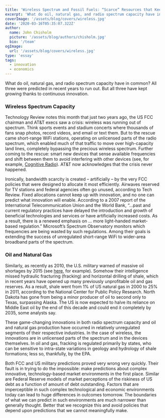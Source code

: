 ```yaml
---
title: 'Wireless Spectrum and Fossil Fuels: “Scarce” Resources that Keep Proliferating'
excerpt: 'What do oil, natural gas, and radio spectrum capacity have in common?  All three were predicted in recent years to run out.  But all three have kept growing thanks to continuous innovation.'
coverImage: '/assets/blog/covers/wireless.jpg'
date: '2020-03-16T05:35:07.322Z'
author:
  name: John Chisholm
  picture: '/assets/blog/authors/chisholm.jpg'
  bio: '/team'
ogImage:
  url: '/assets/blog/covers/wireless.jpg'
type: 'essay'
tags:
  - innovation
  - economics
---
```


What do oil, natural gas, and radio spectrum capacity have in common?  All three were predicted in recent years to run out.  But all three have kept growing thanks to continuous innovation.

### Wireless Spectrum Capacity

Technology Review notes this month that just two years ago, the US FCC chairman and AT&T execs saw a crisis: wireless was running out of spectrum.  Think sports events and stadium concerts where thousands of fans snap photos, record videos, and email or text them.  But to the rescue came short-range WiFi stations, operating on unlicensed parts of the radio spectrum, which enabled much of that traffic to move over high-capacity land lines, completely bypassing the precious wireless spectrum.  Further coming to the rescue: smart new devices that sense available frequencies and shift between them to avoid interfering with other devices (see, for example, [Cognitive Radio](http://en.wikipedia.org/wiki/Cognitive_radio)).   AT&T now acknowledges that the crisis never happened.

Ironically, bandwidth scarcity is created – artificially – by the very FCC policies that were designed to allocate it most efficiently. Airwaves reserved for TV stations and federal agencies often go unused, according to Tech Review.  Fixed allocations cannot keep up with innovation, and no one can predict what innovation will enable. According to a 2007 report of the International Telecommunication Union and the World Bank, “…past and current regulatory practices have delayed the introduction and growth of beneficial technologies and services or have artificially increased costs. As a result, there is a renewed emphasis on … more light-handed market-based regulation.”  Microsoft’s Spectrum Observatory monitors which frequencies are being wasted by such regulations.  Among their goals is extending the success of unregulated short-range WiFi to wider-area broadband parts of the spectrum.

### Oil and Natural Gas

Similarly, as recently as 2010, the U.S. military warned of massive oil shortages by 2015 (see [here](http://www.homelandsecuritynewswire.com/us-military-warns-massive-oil-shortages-2015), for example).  Somehow their intelligence missed hydraulic fracturing (fracking) and horizontal drilling of shale, which in recent years have opened up many previously unprofitable oil and gas reserves. As a result, shale went from 1% of US natural gas in 2000 to 25% in 2011, according to the National Center for Public Policy Research.  North Dakota has gone from being a minor producer of oil to second only to Texas, surpassing Alaska. The US is now expected to halve its reliance on Middle East oil by the end of this decade and could end it completely by 2035, some analysts say.

These game-changing innovations in both radio spectrum capacity and oil and natural gas production have occurred in relatively unregulated segments of their respective industries.   In the case of wireless, the innovations are in unlicensed parts of the spectrum and in the devices themselves.  In oil and gas, fracking is regulated primarily by states, who can be sensitive to intra-state variations in geology and hydrology of shale formations; less so, thankfully, by the EPA.

Both FCC and US military predictions proved very wrong very quickly. Their fault is in trying to do the impossible: make predictions about complex innovative, technology-based market environments in the first place. Similar are Federal Reserve models of market perceptions of the riskiness of US debt as a function of amount of debt outstanding. Factors that are imperceptible in such complex technological and economic environments today can lead to huge differences in outcomes tomorrow. The boundaries of what we can predict in such environments are much narrower than generally thought. Better that we recognize this and avoid policies that depend upon predictions that we cannot meaningfully make.